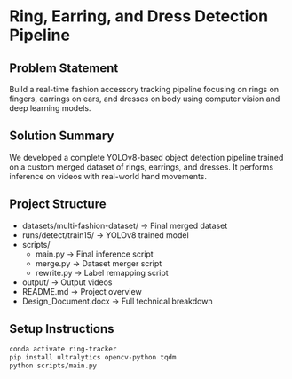 # Ring, Earring, and Dress Detection Pipeline

## Problem Statement
Build a real-time fashion accessory tracking pipeline focusing on rings on fingers, earrings on ears, and dresses on body using computer vision and deep learning models.

## Solution Summary
We developed a complete YOLOv8-based object detection pipeline trained on a custom merged dataset of rings, earrings, and dresses. It performs inference on videos with real-world hand movements.

## Project Structure
- datasets/multi-fashion-dataset/  → Final merged dataset
- runs/detect/train15/              → YOLOv8 trained model
- scripts/
  - main.py                         → Final inference script
  - merge.py                        → Dataset merger script
  - rewrite.py                      → Label remapping script
- output/                           → Output videos
- README.md                         → Project overview
- Design_Document.docx              → Full technical breakdown

## Setup Instructions
```bash
conda activate ring-tracker
pip install ultralytics opencv-python tqdm
python scripts/main.py

